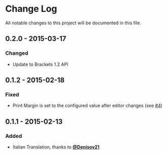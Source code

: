 # Change Log
All notable changes to this project will be documented in this file.


## 0.2.0 - 2015-03-17
### Changed
- Update to Brackets 1.2 API


## 0.1.2 - 2015-02-18
### Fixed
- Print Margin is set to the configured value after editor changes (see [#4](https://github.com/Hirse/brackets-print-margin/issues/4))


## 0.1.1 - 2015-02-13
### Added
- Italian Translation, thanks to [__@Denisov21__](https://github.com/Denisov21)
